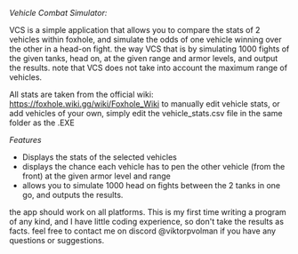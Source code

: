 *Vehicle Combat Simulator:*

VCS is a simple application that allows you to compare the stats of 2 vehicles within foxhole, and simulate the odds of one vehicle winning over the other in a head-on fight.
the way VCS that is by simulating 1000 fights of the given tanks, head on, at the given range and armor levels, and output the results. 
note that VCS does not take into account the maximum range of vehicles.

All stats are taken from the official wiki: https://foxhole.wiki.gg/wiki/Foxhole_Wiki
to manually edit vehicle stats, or add vehicles of your own, simply edit the vehicle_stats.csv file in the same folder as the .EXE

*Features*

- Displays the stats of the selected vehicles
- displays the chance each vehicle has to pen the other vehicle (from the front) at the given armor level and range
- allows you to simulate 1000 head on fights between the 2 tanks in one go, and outputs the results.


the app should work on all platforms. This is my first time writing a program of any kind, and I have little coding experience, so don't take the results as facts.
feel free to contact me on discord @viktorpvolman if you have any questions or suggestions.


